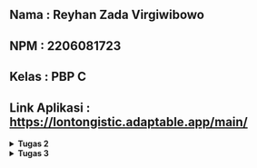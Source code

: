 ## Nama    : Reyhan Zada Virgiwibowo
## NPM     : 2206081723
## Kelas   : PBP C
## Link Aplikasi : https://lontongistic.adaptable.app/main/

<details>
<summary><b>Tugas 2</b></summary>

## Tugas 2
### 1. Jelaskan bagaimana cara kamu mengimplementasikan checklist di atas secara step-by-step (bukan hanya sekadar mengikuti tutorial).
Jawab : 
- Step pertama adalah membuat virtual environment terlebih dahulu dengan cara menulis perintah `python -m venv env` di cmd
- Aktifkan virtual environment dengan menulis perintah `env\Scripts\activate` di cmd.
- Kemudian buatlah file requirements.txt dan isi dengan dependensi yang diperlukan dan install dengan menjalankan perintah `pip install -r requirements.txt`
- Jalankan project Django dengan menjalankan perintah `django-admin startproject lontongistic`.
- Menambahkan `"*"` pada `ALLOWED_HOSTS` pada `settings.py ` dan membuat file `.gitignore`
- Menjalankan perintah `python manage.py startapp main` untuk membuat aplikasi `main`
- Membuat folder `templates` di dalam `main` dan menambahkan `main.html` didalamnya
- Menambahkan `path('main/', include('main.urls'))` di `urls.py` didalam `lontongistic` 
- Membuat model pada `main` dengan nama `Item` dan menambahkan attributes `name`, `amount`, `description`, `category`, `date_added`
- Membuat function `show_main` dengan context pada `views.py` dengan context `app`, `name`, `class`. Kemudian context tersebut di render pada `main.html` dengan memanggilnya menggunakan `{{app}}`, `{{name}}`, `{{class}}` 
- Membuat `urls.py` pada `main` dan menambahkan ` app_name = 'main' `. Add `path('', show_main, name='show_main')` pada list `urlpatterns`
- Deploy aplikasi web pada Adaptable serta melakukan add, commit, dan push ke repository pada GitHub.

### 2. Buatlah bagan yang berisi request client ke web aplikasi berbasis Django beserta responnya dan jelaskan pada bagan tersebut kaitan antara urls.py, views.py, models.py, dan berkas html.
Jawab : 

<img src="/images/bagan.png">

Penjelasan :

Asumsikan ada client yang melakukan suatu aktivitas pada situs berbasis Django, maka browser akan mengirimkan HTTP Request kepada server situs tersebut dan akan dihandle oleh `urls.py` untuk mencari pattern url yang diinginkan client. Kemudian, framework Django akan menggunakan `views.py` untuk melakukan pengolahan dan operasi logika pada data yang terdapat pada `models.py`. Setelah pengolahan data selesai, maka `views.py` akan mengirimkan file `html` yang terdapat pada `templates` kepada client. Setelah itu browser client akan melakukan proses rendering file `html` yang merupakan HTTP Response.
 
### 3. Jelaskan mengapa kita menggunakan virtual environment? Apakah kita tetap dapat membuat aplikasi web berbasis Django tanpa menggunakan virtual environment?
Jawab :

Alasan kita perlu menggunakan virtual environment dalam membuat aplikasi web berbasis Django adalah untuk mengisolasi dependensi dari setiap project. Selain itu, dengan menggunakan virtual environment, pengelolaan aplikasi pun menjadi lebih mudah. Meskipun kita tetap dapat membuat aplikasi tanpa menggunakan virtual environment, tetapi tindakan tersebut akan sangat beresiko untuk mengakibatkan terjadinya konflik dependensi yang mungkin terjadi saat mengembangkan beberapa proyek Django di komputer yang sama.

### 4. Jelaskan apakah itu MVC, MVT, MVVM dan perbedaan dari ketiganya.
Jawab : 

### - MVC :
Model View Controller adalah pola arsitektur dalam pembuatan sebuah aplikasi dengan cara memisahkan kode menjadi 3 bagian yaitu :

- Model : Bagian yang bertugas untuk mengatur dan mengorganisasikan data yang ada pada database

- View : Bagian yang bertugas untuk menampilkan informasi kepada user

- Controller : Bagian yang bertugas untuk menghubungkan model dengan view

Alur proses dari MVC dimulai dari View yang akan meminta data untk ditampilkan kepada user, kemudian permintaan tersebut akan diteruskan ke Model melalui Controller, lalu Model akan mencari dan mengolah data yang diminta di dalam database. Setelah data ditemukan dan diolah, Model akan mengirimkan data tersebut kepada Controller untuk diatur dan nantinya akan dikirimkan kembali ke VIew untuk ditampilkan kepada user.

### - MVT :
Model View Template adalah pola arsitektur yang menggunakan 3 komponen utama yaitu Model, View dan Template.

- Model : Bagian yang bertugas untuk mengatur dan mengorganisasikan data yang ada pada database
  
- View : Bagian yang berinteraksi dengan model dan template, mengaplikasikan business logic, dan menghandle request HTTP (web) dan memberikan respons HTTP (web)
  
- Template : Bagian yang bertugas sebagai User Interface dan menhandle komponen statis seperti HTML untuk  merancang tampilan yang akhirnya akan diisi dengan data

Alur proses dari MVT dimulai ketika user mengirim URL request yang kemudian akan diterima oleh view, lalu view akan menjalankan business logic dan berinteraksi dengan Model untuk mengirimkan data dan template untuk mengahasilkan dokumen HTML yang berisikan data. Kemudian dokumen HTML yang telah dibuat akan dikembalikan oleh View sebagai respons kepada user.

### - MVVM :
Model View ViewModel adalah sebuah arsitektur pembuatan aplikasi yang menggunakan 3 komponen utama yaitu Model, View, dan ViewModel.

- Model : Tempat untuk logika bisnis dan data 

- View : Bertanggung jawab untuk mengatur UI yang nantinya akan dilihat oleh pengguna
  
- ViewModel : Berfungsi sebagai pertantara antara Model dan View

Alur proses MVVM dimulai ketika user berinteraksi dengan View, kemudian View akan mengirimkan permintaan ke ViewModel dan ViewModel akan menghubungi Model untuk mengambil atau memproses data. Setelah mendapatkan data dari Model, ViewModel akan mengirimkan data yang diperbarui ke View untuk ditampilkan kembali kepada pengguna.

### Perbedaan antara MVC, MVT dan MVVM
Perbedaan antara MVC, MVT dan MVVM adalah MVC lebih berfokus kepada pengendalian alur kerja aplikasi, sedangkan MVT menggunakan sebuah template untuk menggabungkan data dan tampilan, dan MVVM menggunakan ViewModel untuk mengikat data secara langsung ke tampilan. Pilihan antara ketiga arsitektur tersebut bergantung pada bahasa pemrograman dan framework yang digunakan untuk mengembangkan suatu aplikasi.
</details>

<details>
<summary><b>Tugas 3</h1></b></summary>

## Tugas 3

### 1. Apa perbedaan antara form POST dan form GET dalam Django?

Jawab:

### POST :

POST adalah method request HTTP dimana data yang dikirimkan tidak terlihat pada URL. Method ini tidak memiliki limitasi untuk ukuran data yang akan dikirim. Method POST biasa digunakan untuk mengirimkan informasi yang kredensial atau sensitif seperti password.

### GET :

GET adalah method request HTTP dimana data yang dikirimkan akan terlihat pada URL. Method ini dibatasi untuk mengirimkan maksimal 2048 karakter. Method GET lebih baik digunakan untuk mengirimkan informasi yang tidak sensitif.

### 2. Apa perbedaan utama antara XML, JSON, dan HTML dalam konteks pengiriman data?

Jawab :

### XML :

XML (Extensible Markup Language) adalah format data yang dapat dibaca oleh manusia maupun mesin dengan menggunakan markup tags yang mirip dengan HTML untuk mendefinisikan suatu struktur data. XML digunakan untuk pertukaran data yang lebih kompleks dan lebih terstruktur, contohnya mengirim data sebagai API.

Contoh :
```xml
<?xml version="1.0" encoding="utf-8"?>
<django-objects version="1.0">
    <object model="main.item" pk="1">
        <field name="name" type="CharField">Aqua Galon</field>
        <field name="amount" type="IntegerField">5</field>
        <field name="description" type="TextField">Galon Aqua untuk didistribusikan kepada masyarakat</field>
        <field name="category" type="TextField">Minuman</field>
        <field name="date_added" type="DateTimeField">2023-09-19T09:04:00.815031+00:00</field>
    </object>
</django-objects>
```

### JSON :

JSON (JavaScript Object Notation) adalah format data ringan  untuk pertukaran data antara aplikasi yang telah didesain untuk mudah dibaca oleh manusia dan mudah diproses oleh mesin.
JSON mendukung penggunaan tipe data dasar seperti objek, array, string, integer, dan lainnya.

Contoh : 
```json
[
    {
        "model": "main.item",
        "pk": 1,
        "fields": {
            "name": "Aqua Galon",
            "amount": 5,
            "description": "Galon Aqua untuk didistribusikan kepada masyarakat",
            "category": "Minuman",
            "date_added": "2023-09-19T09:04:00.815Z"
        }
    }
]
```

### HTML :

HTML (Hypertext Markup Language) adalah bahasa markup yang digunakan untuk membuat dan menyusun struktur, tampilan, konten, serta script dari sebuah website. Fungsi dari HTML bukan untuk pertukaran data secara langsung seperti XML atau JSON, tetapi sebagai penyusun konten yang akan ditampilkan dalam browser web.

Contoh :
```html
<!DOCTYPE html>
<html lang="en">
    <head>
        <meta charset="UTF-8" />
        <meta
            name="viewport"
            content="width=device-width, initial-scale=1.0"
        />
        {% block meta %}
        {% endblock meta %}
    </head>

    <body>
        {% block content %}
        {% endblock content %}
    </body>
</html>
```

### 3. Mengapa JSON sering digunakan dalam pertukaran data antara aplikasi web modern?

Jawab :

Alasan JSON sering digunakan dalam pertukaran data antara aplikasi web modern adalah penulisannya yang simple serta machine and human readable. JSON adalah format data yang ringan dan mudah diproses oleh mesin, sehingga mengurangi beban pada server dan meningkatkan kinerja aplikasi. Selain itu, JSON menggunakan `dictionary` dan `list` sebagai kontainer yang sudah biasa digunakan oleh programmer.


### 4. Jelaskan bagaimana cara kamu mengimplementasikan checklist di atas secara step-by-step (bukan hanya sekadar mengikuti tutorial).

Jawab :

### Membuat Input Form Untuk Menambahkan Objek

- Membuat file bernama `forms.py` pada `main` untuk membuat struktur form dengan menambahkan kode berikut:

``` python
from django.forms import ModelForm
from main.models import Item

class ProductForm(ModelForm):
    class Meta:
        model = Item
        fields = ["name", "amount", "description", "category"]
```

- Membuat file bernama `create_product.html` pada folder `template` di dalam folder `main`
```html
{% extends 'base.html' %} 

{% block content %}
<h1>Add New Item</h1>

<form method="POST">
    {% csrf_token %}
    <table>
        {{ form.as_table }}
        <tr>
            <td></td>
            <td>
                <input type="submit" value="Add Item"/>
            </td>
        </tr>
    </table>
</form>

{% endblock %}
```

### Menambahkan 5 fungsi views untuk melihat objek yang sudah ditambahkan dalam format HTML, JSON, XML by ID, dan JSON by ID

- Membuat fungsi `create_product` pada `views.py` dengan parameter `request` untuk melakukan rendering halaman form serta mengubah fungsi `show_main` untuk menghitung jumlah item yang disimpan (Bonus Question).

```python
def show_main(request):
    items = Item.objects.all()
    items_total = 0
    for item in items:
        items_total += item.amount
    
    context = {
        'app' : 'Lontongistic',
        'name': 'Reyhan Zada Virgiwibowo',
        'class': 'PBP C',
        'items' : items,
        'items_total' : int(items_total)
    }

    return render(request, "main.html", context)

def create_product(request):
    form = ProductForm(request.POST or None)

    if form.is_valid() and request.method == "POST":
        form.save()
        return HttpResponseRedirect(reverse('main:show_main'))

    context = {'form': form}
    return render(request, "create_product.html", context)
```

- Membuat fungsi yang menerima parameter request pada `views.py` di `main` dalam bentuk JSON maupun XML dan akan menyimpan hasil query dari seluruh data yang ada pada `Item`, serta menambahkan return function berupa `HttpResponse` yang berisi parameter data hasil qeury yang sudah diserialisasi.

```python
def show_json(request):
    data = Product.objects.all()
    return HttpResponse(serializers.serialize("json", data), content_type="application/json")

def show_xml(request):
    data = Product.objects.all()
    return HttpResponse(serializers.serialize("xml", data), content_type="application/xml")

def show_xml_by_id(request, id):
    data = Product.objects.filter(pk=id)
    return HttpResponse(serializers.serialize("xml", data), content_type="application/xml")

def show_json_by_id(request, id):
    data = Product.objects.filter(pk=id)
    return HttpResponse(serializers.serialize("json", data), content_type="application/json")
```

### Membuat routing URL untuk masing-masing views yang telah ditambahkan  

- Mengimpor fungsi yang telah dibuat sebelumnya dan menambahkan path url kedalam `urlpatterns` pada `urls.py` di `main` untuk mengakses fungsi yang telah diimpor sehingga kode menjadi :

``` python
urlpatterns = [
    path('xml/<int:id>/', show_xml_by_id, name='show_xml_by_id'),
    path('json/<int:id>/', show_json_by_id, name='show_json_by_id'), 
    path('json/', show_json, name='show_json'),
    path('xml/', show_xml, name='show_xml'), 
    path('create-product', create_product, name='create_product'),
    path('', show_main, name='show_main'),
]
```
### Screenshot Postman

- JSON

<img src="/images/postman_json.png">

- JSON by ID
<img src="/images/postman_json_id.png>

- XML

<img src="/images/postman_xml.png">

- XML by ID
<img src="/images/postman_xml_id.png>
